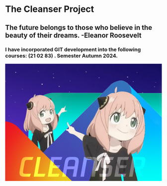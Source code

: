# The Cleanser Project
## The future belongs to those who believe in the beauty of their dreams. -Eleanor Roosevelt
### I have incorporated GIT development into the following courses: (21 02 83) . Semester Autumn 2024.
![The Cleanser Project](https://github.com/LANEING-AVIATION/Cleanser/blob/main/Homepage/init.jpg)
